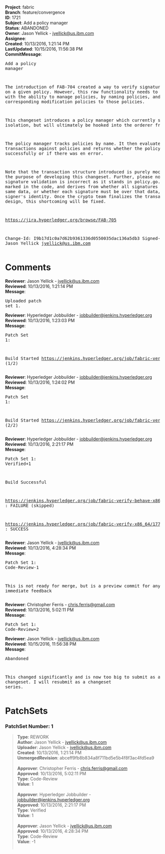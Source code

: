 <strong>Project</strong>: fabric<br><strong>Branch</strong>: feature/convergence<br><strong>ID</strong>: 1721<br><strong>Subject</strong>: Add a policy manager<br><strong>Status</strong>: ABANDONED<br><strong>Owner</strong>: Jason Yellick - jyellick@us.ibm.com<br><strong>Assignee</strong>:<br><strong>Created</strong>: 10/13/2016, 1:21:14 PM<br><strong>LastUpdated</strong>: 10/15/2016, 11:56:38 PM<br><strong>CommitMessage</strong>:<br><pre>Add a policy manager

The introduction of FAB-704 created a way to verify signatures based on
a given policy.  However, this raw functionality needs to be enhanced
with the ability to manage policies, by naming policies, and associating
corresponding modification policies to those policies.

This changeset introduces a policy manager which currently stands in
isolation, but will ultimately be hooked into the orderer framework.

The policy manager tracks policies by name.  It then evaluates
transactions against policies and returns whether the policy evaluated
successfully or if there was en error.

Note that the transaction structure introduced is purely mocked for the
purpose of developing this changeset.  Further, please note that the
signature validation is incorrect as it stands in policy.go.  This is
marked in the code, and derives from whether all signatures are over the
same data, or whether each signature must be over that data, and the
signer's identity.  Once the crypto team finalizes the transaction
design, this shortcoming will be fixed.

https://jira.hyperledger.org/browse/FAB-705

Change-Id: I9b17d1c0a7d62b9361336d0550035dac136a5db3
Signed-off-by: Jason Yellick <jyellick@us.ibm.com>
</pre><h1>Comments</h1><strong>Reviewer</strong>: Jason Yellick - jyellick@us.ibm.com<br><strong>Reviewed</strong>: 10/13/2016, 1:21:14 PM<br><strong>Message</strong>: <pre>Uploaded patch set 1.</pre><strong>Reviewer</strong>: Hyperledger Jobbuilder - jobbuilder@jenkins.hyperledger.org<br><strong>Reviewed</strong>: 10/13/2016, 1:23:03 PM<br><strong>Message</strong>: <pre>Patch Set 1:

Build Started https://jenkins.hyperledger.org/job/fabric-verify-x86_64/1775/ (1/2)</pre><strong>Reviewer</strong>: Hyperledger Jobbuilder - jobbuilder@jenkins.hyperledger.org<br><strong>Reviewed</strong>: 10/13/2016, 1:24:02 PM<br><strong>Message</strong>: <pre>Patch Set 1:

Build Started https://jenkins.hyperledger.org/job/fabric-verify-behave-x86_64/674/ (2/2)</pre><strong>Reviewer</strong>: Hyperledger Jobbuilder - jobbuilder@jenkins.hyperledger.org<br><strong>Reviewed</strong>: 10/13/2016, 2:21:17 PM<br><strong>Message</strong>: <pre>Patch Set 1: Verified+1

Build Successful 

https://jenkins.hyperledger.org/job/fabric-verify-behave-x86_64/674/ : FAILURE (skipped)

https://jenkins.hyperledger.org/job/fabric-verify-x86_64/1775/ : SUCCESS</pre><strong>Reviewer</strong>: Jason Yellick - jyellick@us.ibm.com<br><strong>Reviewed</strong>: 10/13/2016, 4:28:34 PM<br><strong>Message</strong>: <pre>Patch Set 1: Code-Review-1

This is not ready for merge, but is a preview commit for anyone with immediate feedback</pre><strong>Reviewer</strong>: Christopher Ferris - chris.ferris@gmail.com<br><strong>Reviewed</strong>: 10/13/2016, 5:02:11 PM<br><strong>Message</strong>: <pre>Patch Set 1: Code-Review+2</pre><strong>Reviewer</strong>: Jason Yellick - jyellick@us.ibm.com<br><strong>Reviewed</strong>: 10/15/2016, 11:56:38 PM<br><strong>Message</strong>: <pre>Abandoned

This changed significantly and is now too big to submit as a single changeset.  I will resubmit as a changeset series.</pre><h1>PatchSets</h1><h3>PatchSet Number: 1</h3><blockquote><strong>Type</strong>: REWORK<br><strong>Author</strong>: Jason Yellick - jyellick@us.ibm.com<br><strong>Uploader</strong>: Jason Yellick - jyellick@us.ibm.com<br><strong>Created</strong>: 10/13/2016, 1:21:14 PM<br><strong>UnmergedRevision</strong>: abceff9fb8b834a8f711bd5e5b4f8f3ac4fd5ea9<br><br><strong>Approver</strong>: Christopher Ferris - chris.ferris@gmail.com<br><strong>Approved</strong>: 10/13/2016, 5:02:11 PM<br><strong>Type</strong>: Code-Review<br><strong>Value</strong>: 1<br><br><strong>Approver</strong>: Hyperledger Jobbuilder - jobbuilder@jenkins.hyperledger.org<br><strong>Approved</strong>: 10/13/2016, 2:21:17 PM<br><strong>Type</strong>: Verified<br><strong>Value</strong>: 1<br><br><strong>Approver</strong>: Jason Yellick - jyellick@us.ibm.com<br><strong>Approved</strong>: 10/13/2016, 4:28:34 PM<br><strong>Type</strong>: Code-Review<br><strong>Value</strong>: -1<br><br></blockquote>